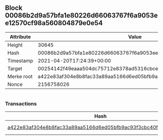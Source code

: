 ## Block 00086b2d9a57bfa1e80226d66063767f6a9053ee12570cf98a560804879e0e54

Attribute | Value
--- | ---
Height | 30645
Hash | 00086b2d9a57bfa1e80226d66063767f6a9053ee12570cf98a560804879e0e54
Timestamp | 2021-04-20T17:24:39+00:00
Target | 00254142f49eaaa504dc75712e8378ad5316cbcead634704b3734b6271167cc4
Merke root | a422e83af304e8b8fac33a89aa5166d6ed05bfb9ac93f3cbc40f0f265b7ee477
Nonce | 2156758026

```

```

### Transactions

Hash | Amount
--- | ---
[a422e83af304e8b8fac33a89aa5166d6ed05bfb9ac93f3cbc40f0f265b7ee477](a422e83af304e8b8fac33a89aa5166d6ed05bfb9ac93f3cbc40f0f265b7ee477.md) | 10.00000000 SKEPTI 
